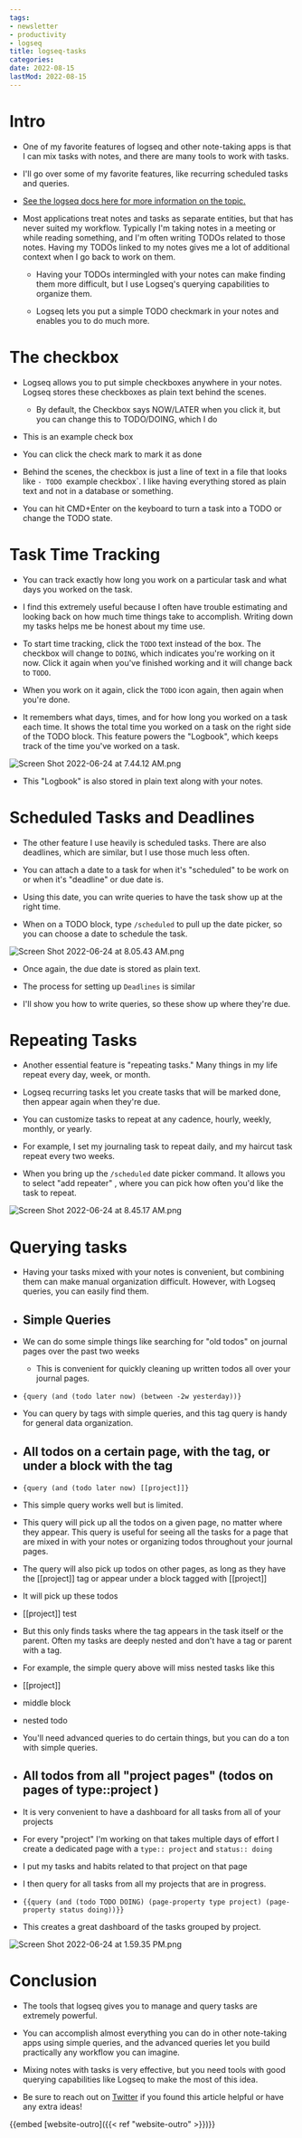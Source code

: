 ```yaml
---
tags:
- newsletter
- productivity
- logseq
title: logseq-tasks
categories:
date: 2022-08-15
lastMod: 2022-08-15
---
```

# Intro

  + One of my favorite features of logseq and other note-taking apps is that I can mix tasks with notes, and there are many tools to work with tasks.

  + I'll go over some of my favorite features, like recurring scheduled tasks and queries.

  + [See the logseq docs here for more information on the topic.](https://docs.logseq.com/#/page/tasks%20%26%20todos)

  + Most applications treat notes and tasks as separate entities, but that has never suited my workflow. Typically I'm taking notes in a meeting or while reading something, and I'm often writing TODOs related to those notes. Having my TODOs linked to my notes gives me a lot of additional context when I go back to work on them.

    + Having your TODOs intermingled with your notes can make finding them more difficult, but I use Logseq's querying capabilities to organize them.

    + Logseq lets you put a simple TODO checkmark in your notes and enables you to do much more.

# The checkbox

  + Logseq allows you to put simple checkboxes anywhere in your notes. Logseq stores these checkboxes as plain text behind the scenes.

    + By default, the Checkbox says NOW/LATER when you click it, but you can change this to TODO/DOING, which I do

  + This is an example check box


  + You can click the check mark to mark it as done

  + Behind the scenes, the checkbox is just a line of text in a file that looks like `- TODO `example checkbox`. I like having everything stored as plain text and not in a database or something.

  + You can hit CMD+Enter on the keyboard to turn a task into a TODO or change the TODO state.

# Task Time Tracking

  + You can track exactly how long you work on a particular task and what days you worked on the task.

  + I find this extremely useful because I often have trouble estimating and looking back on how much time things take to accomplish. Writing down my tasks helps me be honest about my time use.

  + To start time tracking, click the `TODO` text instead of the box. The checkbox will change to `DOING`, which indicates you're working on it now. Click it again when you've finished working and it will change back to `TODO`.

  + When you work on it again, click the `TODO` icon again, then again when you're done.

  + It remembers what days, times, and for how long you worked on a task each time. It shows the total time you worked on a task on the right side of the TODO block. This feature powers the "Logbook", which keeps track of the time you've worked on a task.

![Screen Shot 2022-06-24 at 7.44.12 AM.png](/assets/screen_shot_2022-06-24_at_7.44.12_am_1656081911208_0.png)

  + This "Logbook" is also stored in plain text along with your notes.

# Scheduled Tasks and Deadlines

  + The other feature I use heavily is scheduled tasks. There are also deadlines, which are similar, but I use those much less often.

  + You can attach a date to a task for when it's "scheduled" to be work on or when it's "deadline" or due date is.

  + Using this date, you can write queries to have the task show up at the right time.

  + When on a TODO block, type `/scheduled` to pull up the date picker, so you can choose a date to schedule the task.

![Screen Shot 2022-06-24 at 8.05.43 AM.png](/assets/screen_shot_2022-06-24_at_8.05.43_am_1656083171502_0.png)

  + Once again, the due date is stored as plain text.

  + The process for setting up `Deadlines` is similar

  + I'll show you how to write queries, so these show up where they're due.

# Repeating Tasks

  + Another essential feature is "repeating tasks." Many things in my life repeat every day, week, or month.

  + Logseq recurring tasks let you create tasks that will be marked done, then appear again when they're due.

  + You can customize tasks to repeat at any cadence, hourly, weekly, monthly, or yearly.

  + For example, I set my journaling task to repeat daily, and my haircut task repeat every two weeks.

  + When you bring up the `/scheduled` date picker command. It allows you to select "add repeater" , where you can pick how often you'd like the task to repeat.

![Screen Shot 2022-06-24 at 8.45.17 AM.png](/assets/screen_shot_2022-06-24_at_8.45.17_am_1656085536757_0.png)

# Querying tasks

  + Having your tasks mixed with your notes is convenient, but combining them can make manual organization difficult. However, with Logseq queries, you can easily find them.

  + ## Simple Queries

  + We can do some simple things like searching for "old todos" on journal pages over the past two weeks

    + This is convenient for quickly cleaning up written todos all over your journal pages.

  + `{query (and (todo later now) (between -2w yesterday))}`

  + You can query by tags with simple queries, and this tag query is handy for general data organization.

  + ## All todos on a certain page, with the tag, or under a block with the tag

  + `{query (and (todo later now) [[project]]}`

  + This simple query works well but is limited.

  + This query will pick up all the todos on a given page, no matter where they appear. This query is useful for seeing all the tasks for a page that are mixed in with your notes or organizing todos throughout your journal pages.

  + The query will also pick up todos on other pages, as long as they have the [[project]] tag or appear under a block tagged with [[project]]

  + It will pick up these todos

  + [[project]] test

  + But this only finds tasks where the tag appears in the task itself or the parent. Often my tasks are deeply nested and don't have a tag or parent with a tag.

  + For example, the simple query above will miss nested tasks like this

  + [[project]]

  + middle block

  + nested todo

  + You'll need advanced queries to do certain things, but you can do a ton with simple queries.

  + ## All todos from all "project pages" (todos on pages of type::project )

  + It is very convenient to have a dashboard for all tasks from all of your projects

  + For every "project" I'm working on that takes multiple days of effort I create a dedicated page with a `type:: project` and `status:: doing`

  + I put my tasks and habits related to that project on that page

  + I then query for all tasks from all my projects that are in progress.

  + `{{query (and (todo TODO DOING) (page-property type project) (page-property status doing))}}`

  + This creates a great dashboard of the tasks grouped by project.

![Screen Shot 2022-06-24 at 1.59.35 PM.png](/assets/screen_shot_2022-06-24_at_1.59.35_pm_1656104766262_0.png)

# Conclusion

  + The tools that logseq gives you to manage and query tasks are extremely powerful.

  + You can accomplish almost everything you can do in other note-taking apps using simple queries, and the advanced queries let you build practically any workflow you can imagine.

  + Mixing notes with tasks is very effective, but you need tools with good querying capabilities like Logseq to make the most of this idea.

  + Be sure to reach out on [Twitter](https://twitter.com/Bsunter) if you found this article helpful or have any extra ideas!

{{embed [website-outro]({{< ref "website-outro" >}})}}
